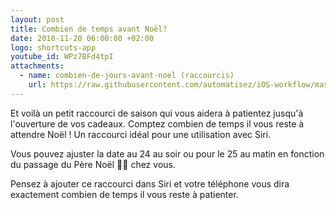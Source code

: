 ```yaml
---
layout: post
title: Combien de temps avant Noël?
date: 2018-11-20 06:00:00 +02:00
logo: shortcuts-app
youtube_id: WPz7BFd4tpI
attachments: 
  - name: combien-de-jours-avant-noel (raccourcis)
    url: https://raw.githubusercontent.com/automatisez/iOS-workflow/master/shortcuts-app/dates/combien-de-jours-avant-noel.shortcut
---
```


Et voilà un petit raccourci de saison qui vous aidera à patientez 
jusqu'à l'ouverture de vos cadeaux. Comptez combien de temps il vous reste 
à attendre Noël ! Un raccourci idéal pour une utilisation avec Siri. 

Vous pouvez ajuster la date au 24 au soir ou pour le 25 au matin en fonction du passage du Père Noël 🎅🏻 chez vous. 

Pensez à ajouter ce raccourci dans Siri et votre téléphone vous dira exactement combien de temps il vous reste à patienter. 
